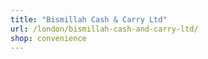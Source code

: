 ```yaml
---
title: "Bismillah Cash & Carry Ltd"
url: /london/bismillah-cash-and-carry-ltd/
shop: convenience
---
```

